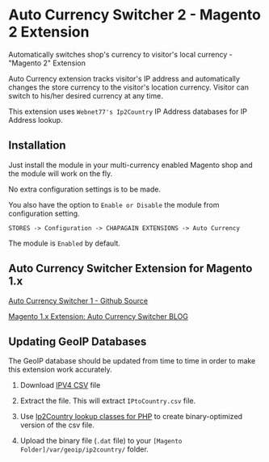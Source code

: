 # Auto Currency Switcher 2 - Magento 2 Extension

Automatically switches shop's currency to visitor's local currency - "Magento 2" Extension 

Auto Currency extension tracks visitor's IP address and automatically changes the store currency to the visitor's location currency. Visitor can switch to his/her desired currency at any time.

This extension uses `Webnet77's Ip2Country` IP Address databases for IP Address lookup. 

## Installation ##

Just install the module in your multi-currency enabled Magento shop and the module will work on the fly. 

No extra configuration settings is to be made. 

You also have the option to `Enable or Disable` the module from configuration setting. 

`STORES -> Configuration -> CHAPAGAIN EXTENSIONS -> Auto Currency`

The module is `Enabled` by default.

## Auto Currency Switcher Extension for Magento 1.x ##

[Auto Currency Switcher 1 - Github Source](https://github.com/chapagain/auto-currency-switcher)

[Magento 1.x Extension: Auto Currency Switcher BLOG](http://blog.chapagain.com.np/magento-extension-auto-currency-switcher-free/)

## Updating GeoIP Databases ##

The GeoIP database should be updated from time to time in order to make this extension work accurately. 

1) Download [IPV4 CSV](http://software77.net/geo-ip/) file

2) Extract the file. This will extract `IPtoCountry.csv` file.

3) Use [Ip2Country lookup classes for PHP](https://github.com/mgefvert/Ip2Country) to create binary-optimized version of the csv file.

4) Upload the binary file (`.dat` file) to your `[Magento Folder]/var/geoip/ip2country/` folder.
